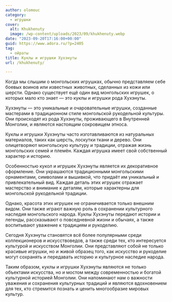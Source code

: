 ```yaml
---
author: olomouc
category:
  - игрушки
cover:
  alt: Khukhenuty
  image: /wp-content/uploads/2023/09/khukhenuty.webp
date: "2023-09-20T17:16:00+00:00"
guid: https://www.adora.ru/?p=2405
tag:
  - ойраты
title: Куклы и игрушки Хухэнуты
url: /khukhenuty/

---
```

Когда мы слышим о монгольских игрушках, обычно представляем себе боевых воинов или известных животных, сделанных из кожи или шерсти. Однако существует ещё один вид монгольских игрушек, о которых мало кто знает — это куклы и игрушки рода Хухэнуты.

Хухэнуты — это уникальные и очаровательные игрушки, созданные мастерами в традиционном стиле монгольской рукодельной культуры. Они происходят из рода Хухэнуты, проживающего в Внутренней Монголии, и являются настоящим сокровищем этноса.

Куклы и игрушки Хухэнуты часто изготавливаются из натуральных материалов, таких как шерсть, лоскутки ткани и дерево. Они олицетворяют монгольскую культуру и традиции, отражая жизнь монгольских семей и племён. Каждая игрушка имеет свой собственный характер и историю.

Особенностью кукол и игрушек Хухэнуты является их декоративное оформление. Они украшаются традиционными монгольскими орнаментами, символами и вышивкой, что придаёт им уникальный и привлекательный вид. Каждая деталь этих игрушек отражает мастерство и внимание к деталям, которые характерны для монгольской рукодельной традиции.

Однако, красота этих игрушек не ограничивается только внешним видом. Они также играют важную роль в сохранении культурного наследия монгольского народа. Куклы Хухэнуты передают истории и легенды, рассказывают о повседневной жизни и обычаях, а также воспитывают уважение к традициям и рукоделию.

Сегодня Хухэнуты становятся всё более популярными среди коллекционеров и искусствоведов, а также среди тех, кто интересуется культурой и искусством Монголии. Они представляют собой не только красивые игрушки, но и живой образец того, как искусство и рукоделие могут сохранять и передавать историю и культурное наследие народа.

Таким образом, куклы и игрушки Хухэнуты являются не только объектами искусства, но и мостом между современностью и богатой культурной историей Монголии. Они напоминают нам о важности уважения и сохранения культурных традиций и являются вдохновением для тех, кто стремится познать и ценить многообразие мировых культур.
